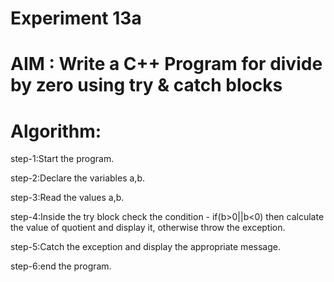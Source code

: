 #         Experiment 13a
# AIM : Write a C++ Program for divide by zero using try & catch blocks
# Algorithm:  
step-1:Start the program.

step-2:Declare the variables a,b.

step-3:Read the values a,b.

step-4:Inside the try block check the condition - if(b>0||b<0) then calculate the value of quotient and display it, otherwise throw the exception.

step-5:Catch the exception and display the appropriate message.

step-6:end  the program.
